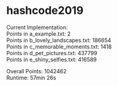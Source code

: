 # hashcode2019

Current Implementation:  
Points in a_example.txt: 2  
Points in b_lovely_landscapes.txt: 186654  
Points in c_memorable_moments.txt: 1418  
Points in d_pet_pictures.txt: 437799  
Points in e_shiny_selfies.txt: 416589  

Overall Points: 1042462  
Runtime: 57min 26s  
